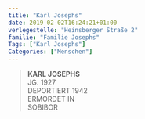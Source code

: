 ```yaml
---
title: "Karl Josephs"
date: 2019-02-02T16:24:21+01:00
verlegestelle: "Heinsberger Straße 2"
familie: "Familie Josephs"
Tags: ["Karl Josephs"]
Categories: ["Menschen"]
---
```


> **KARL JOSEPHS** <br />
> JG. 1927 <br />
> DEPORTIERT 1942 <br />
> ERMORDET IN <br />
> SOBIBOR <br />